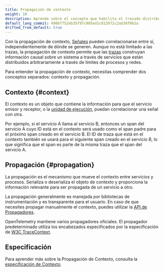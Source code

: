 ```yaml
---
title: Propagación de contexto
weight: 10
description: Aprende sobre el concepto que habilita el trazado distribuido.
default_lang_commit: 4966f752eb35f97c095ed1c813972c2ab38f0b1a
drifted_from_default: true
---
```


Con la propagación de contexto, [Señales](/docs/concepts/signals) pueden
correlacionarse entre sí, independientemente de dónde se generen. Aunque no está
limitado a las trazas, la propagación de contexto permite que las
[trazas](/docs/concepts/signals/traces) construyan información causal sobre un
sistema a través de servicios que están distribuidos arbitrariamente a través de
límites de procesos y redes.

Para entender la propagación de contexto, necesitas comprender dos conceptos
separados: contexto y propagación.

## Contexto {#context}

El contexto es un objeto que contiene la información para que el servicio emisor
y receptor, o la
[unidad de ejecución](/docs/specs/otel/glossary/#execution-unit), puedan
correlacionar una señal con otra.

Por ejemplo, si el servicio A llama al servicio B, entonces un span del servicio
A cuyo ID está en el contexto será usado como el span padre para el próximo span
creado en el servicio B. El ID de traza que está en el contexto también se usará
para el siguiente span creado en el servicio B, lo que significa que el span es
parte de la misma traza que el span del servicio A.

## Propagación {#propagation}

La propagación es el mecanismo que mueve el contexto entre servicios y procesos.
Serializa o deserializa el objeto de contexto y proporciona la información
relevante para ser propagada de un servicio a otro.

La propagación generalmente es manejada por bibliotecas de instrumentación y es
transparente para el usuario. En caso de que necesites propagar manualmente el
contexto, puedes utilizar la
[API de Propagadores](/docs/specs/otel/context/api-propagators/).

OpenTelemetry mantiene varios propagadores oficiales. El propagador
predeterminado utiliza los encabezados especificados por la especificación de
[W3C TraceContext](https://www.w3.org/TR/trace-context/).

## Especificación

Para aprender más sobre la Propagación de Contexto, consulta la
[especificación de Contexto](/docs/specs/otel/context/).

